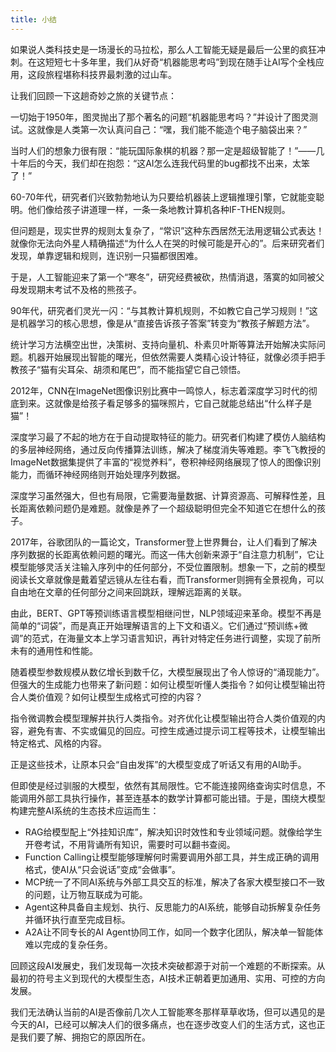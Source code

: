 ```yaml
---
title: 小结
---
```


如果说人类科技史是一场漫长的马拉松，那么人工智能无疑是最后一公里的疯狂冲刺。在这短短七十多年里，我们从好奇“机器能思考吗”到现在随手让AI写个全栈应用，这段旅程堪称科技界最刺激的过山车。

让我们回顾一下这趟奇妙之旅的关键节点：

一切始于1950年，图灵抛出了那个著名的问题“机器能思考吗？”并设计了图灵测试。这就像是人类第一次认真问自己：“嘿，我们能不能造个电子脑袋出来？”

当时人们的想象力很有限：“能玩国际象棋的机器？那一定是超级智能了！”——几十年后的今天，我们却在抱怨：“这AI怎么连我代码里的bug都找不出来，太笨了！”

60-70年代，研究者们兴致勃勃地认为只要给机器装上逻辑推理引擎，它就能变聪明。他们像给孩子讲道理一样，一条一条地教计算机各种IF-THEN规则。

但问题是，现实世界的规则太复杂了，“常识”这种东西居然无法用逻辑公式表达！就像你无法向外星人精确描述“为什么人在哭的时候可能是开心的”。后来研究者们发现，单靠逻辑和规则，连识别一只猫都很困难。

于是，人工智能迎来了第一个“寒冬”，研究经费被砍，热情消退，落寞的如同被父母发现期末考试不及格的熊孩子。

90年代，研究者们灵光一闪：“与其教计算机规则，不如教它自己学习规则！”这是机器学习的核心思想，像是从“直接告诉孩子答案”转变为“教孩子解题方法”。

统计学习方法横空出世，决策树、支持向量机、朴素贝叶斯等算法开始解决实际问题。机器开始展现出智能的曙光，但依然需要人类精心设计特征，就像必须手把手教孩子“猫有尖耳朵、胡须和尾巴”，而不能指望它自己领悟。

2012年，CNN在ImageNet图像识别比赛中一鸣惊人，标志着深度学习时代的彻底到来。这就像是给孩子看足够多的猫咪照片，它自己就能总结出“什么样子是猫”！

深度学习最了不起的地方在于自动提取特征的能力。研究者们构建了模仿人脑结构的多层神经网络，通过反向传播算法训练，解决了梯度消失等难题。李飞飞教授的ImageNet数据集提供了丰富的“视觉养料”，卷积神经网络展现了惊人的图像识别能力，而循环神经网络则开始处理序列数据。

深度学习虽然强大，但也有局限，它需要海量数据、计算资源高、可解释性差，且长距离依赖问题仍是难题。就像是养了一个超级聪明但完全不知道它在想什么的孩子。

2017年，谷歌团队的一篇论文，Transformer登上世界舞台，让人们看到了解决序列数据的长距离依赖问题的曙光。而这一伟大创新来源于“自注意力机制”，它让模型能够灵活关注输入序列中的任何部分，不受位置限制。想象一下，之前的模型阅读长文章就像是戴着望远镜从左往右看，而Transformer则拥有全景视角，可以自由地在文章的任何部分之间来回跳跃，理解远距离的关联。

由此，BERT、GPT等预训练语言模型相继问世，NLP领域迎来革命。模型不再是简单的“词袋”，而是真正开始理解语言的上下文和语义。它们通过“预训练+微调”的范式，在海量文本上学习语言知识，再针对特定任务进行调整，实现了前所未有的通用性和性能。

随着模型参数规模从数亿增长到数千亿，大模型展现出了令人惊讶的“涌现能力”。但强大的生成能力也带来了新问题：如何让模型听懂人类指令？如何让模型输出符合人类价值观？如何让模型生成格式可控的内容？

指令微调教会模型理解并执行人类指令。对齐优化让模型输出符合人类价值观的内容，避免有害、不实或偏见的回应。可控生成通过提示词工程等技术，让模型输出特定格式、风格的内容。

正是这些技术，让原本只会“自由发挥”的大模型变成了听话又有用的AI助手。

但即使是经过驯服的大模型，依然有其局限性。它不能连接网络查询实时信息，不能调用外部工具执行操作，甚至连基本的数学计算都可能出错。于是，围绕大模型构建完整AI系统的生态技术应运而生：

- RAG给模型配上“外挂知识库”，解决知识时效性和专业领域问题。就像给学生开卷考试，不用背诵所有知识，需要时可以翻书查阅。
- Function Calling让模型能够理解何时需要调用外部工具，并生成正确的调用格式，使AI从“只会说话”变成“会做事”。
- MCP统一了不同AI系统与外部工具交互的标准，解决了各家大模型接口不一致的问题，让万物互联成为可能。
- Agent这种具备自主规划、执行、反思能力的AI系统，能够自动拆解复杂任务并循环执行直至完成目标。
- A2A让不同专长的AI Agent协同工作，如同一个数字化团队，解决单一智能体难以完成的复杂任务。

回顾这段AI发展史，我们发现每一次技术突破都源于对前一个难题的不断探索。从最初的符号主义到现代的大模型生态，AI技术正朝着更加通用、实用、可控的方向发展。

我们无法确认当前的AI是否像前几次人工智能寒冬那样草草收场，但可以遇见的是今天的AI，已经可以解决人们的很多痛点，也在逐步改变人们的生活方式，这也正是我们要了解、拥抱它的原因所在。